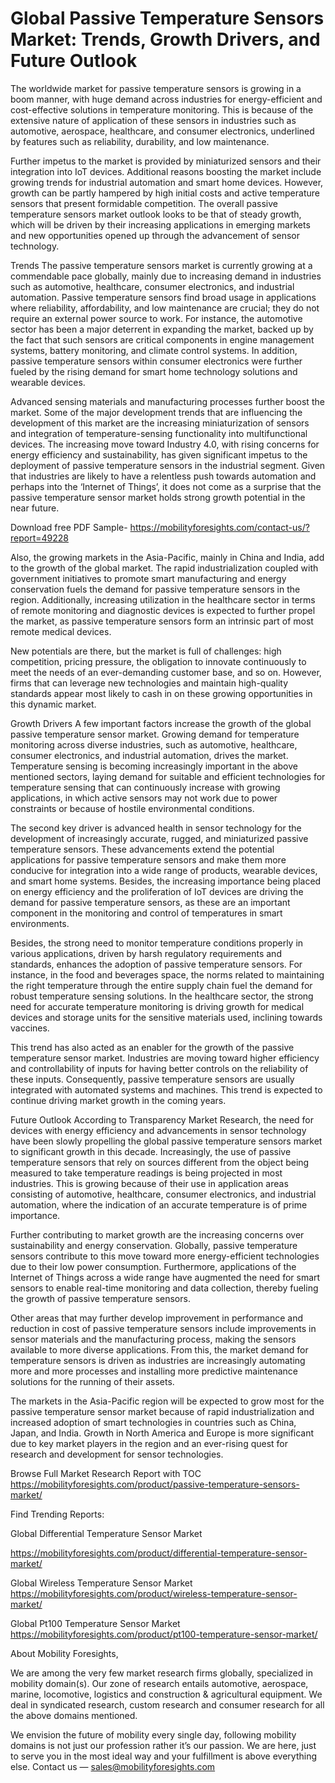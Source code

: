 # Global Passive Temperature Sensors Market: Trends, Growth Drivers, and Future Outlook
The worldwide market for passive temperature sensors is growing in a boom manner, with huge demand across industries for energy-efficient and cost-effective solutions in temperature monitoring. This is because of the extensive nature of application of these sensors in industries such as automotive, aerospace, healthcare, and consumer electronics, underlined by features such as reliability, durability, and low maintenance.

Further impetus to the market is provided by miniaturized sensors and their integration into IoT devices. Additional reasons boosting the market include growing trends for industrial automation and smart home devices. However, growth can be partly hampered by high initial costs and active temperature sensors that present formidable competition. The overall passive temperature sensors market outlook looks to be that of steady growth, which will be driven by their increasing applications in emerging markets and new opportunities opened up through the advancement of sensor technology.

Trends
The passive temperature sensors market is currently growing at a commendable pace globally, mainly due to increasing demand in industries such as automotive, healthcare, consumer electronics, and industrial automation. Passive temperature sensors find broad usage in applications where reliability, affordability, and low maintenance are crucial; they do not require an external power source to work. For instance, the automotive sector has been a major deterrent in expanding the market, backed up by the fact that such sensors are critical components in engine management systems, battery monitoring, and climate control systems. In addition, passive temperature sensors within consumer electronics were further fueled by the rising demand for smart home technology solutions and wearable devices.

Advanced sensing materials and manufacturing processes further boost the market. Some of the major development trends that are influencing the development of this market are the increasing miniaturization of sensors and integration of temperature-sensing functionality into multifunctional devices. The increasing move toward Industry 4.0, with rising concerns for energy efficiency and sustainability, has given significant impetus to the deployment of passive temperature sensors in the industrial segment. Given that industries are likely to have a relentless push towards automation and perhaps into the ‘Internet of Things’, it does not come as a surprise that the passive temperature sensor market holds strong growth potential in the near future.

Download free PDF Sample- https://mobilityforesights.com/contact-us/?report=49228

Also, the growing markets in the Asia-Pacific, mainly in China and India, add to the growth of the global market. The rapid industrialization coupled with government initiatives to promote smart manufacturing and energy conservation fuels the demand for passive temperature sensors in the region. Additionally, increasing utilization in the healthcare sector in terms of remote monitoring and diagnostic devices is expected to further propel the market, as passive temperature sensors form an intrinsic part of most remote medical devices.

New potentials are there, but the market is full of challenges: high competition, pricing pressure, the obligation to innovate continuously to meet the needs of an ever-demanding customer base, and so on. However, firms that can leverage new technologies and maintain high-quality standards appear most likely to cash in on these growing opportunities in this dynamic market.

Growth Drivers
A few important factors increase the growth of the global passive temperature sensor market. Growing demand for temperature monitoring across diverse industries, such as automotive, healthcare, consumer electronics, and industrial automation, drives the market. Temperature sensing is becoming increasingly important in the above mentioned sectors, laying demand for suitable and efficient technologies for temperature sensing that can continuously increase with growing applications, in which active sensors may not work due to power constraints or because of hostile environmental conditions.

The second key driver is advanced health in sensor technology for the development of increasingly accurate, rugged, and miniaturized passive temperature sensors. These advancements extend the potential applications for passive temperature sensors and make them more conducive for integration into a wide range of products, wearable devices, and smart home systems. Besides, the increasing importance being placed on energy efficiency and the proliferation of IoT devices are driving the demand for passive temperature sensors, as these are an important component in the monitoring and control of temperatures in smart environments.

Besides, the strong need to monitor temperature conditions properly in various applications, driven by harsh regulatory requirements and standards, enhances the adoption of passive temperature sensors. For instance, in the food and beverages space, the norms related to maintaining the right temperature through the entire supply chain fuel the demand for robust temperature sensing solutions. In the healthcare sector, the strong need for accurate temperature monitoring is driving growth for medical devices and storage units for the sensitive materials used, inclining towards vaccines.

This trend has also acted as an enabler for the growth of the passive temperature sensor market. Industries are moving toward higher efficiency and controllability of inputs for having better controls on the reliability of these inputs. Consequently, passive temperature sensors are usually integrated with automated systems and machines. This trend is expected to continue driving market growth in the coming years.

Future Outlook
According to Transparency Market Research, the need for devices with energy efficiency and advancements in sensor technology have been slowly propelling the global passive temperature sensors market to significant growth in this decade. Increasingly, the use of passive temperature sensors that rely on sources different from the object being measured to take temperature readings is being projected in most industries. This is growing because of their use in application areas consisting of automotive, healthcare, consumer electronics, and industrial automation, where the indication of an accurate temperature is of prime importance.

Further contributing to market growth are the increasing concerns over sustainability and energy conservation. Globally, passive temperature sensors contribute to this move toward more energy-efficient technologies due to their low power consumption. Furthermore, applications of the Internet of Things across a wide range have augmented the need for smart sensors to enable real-time monitoring and data collection, thereby fueling the growth of passive temperature sensors.

Other areas that may further develop improvement in performance and reduction in cost of passive temperature sensors include improvements in sensor materials and the manufacturing process, making the sensors available to more diverse applications. From this, the market demand for temperature sensors is driven as industries are increasingly automating more and more processes and installing more predictive maintenance solutions for the running of their assets.

The markets in the Asia-Pacific region will be expected to grow most for the passive temperature sensor market because of rapid industrialization and increased adoption of smart technologies in countries such as China, Japan, and India. Growth in North America and Europe is more significant due to key market players in the region and an ever-rising quest for research and development for sensor technologies.

Browse Full Market Research Report with TOC https://mobilityforesights.com/product/passive-temperature-sensors-market/

Find Trending Reports:

Global Differential Temperature Sensor Market

https://mobilityforesights.com/product/differential-temperature-sensor-market/

Global Wireless Temperature Sensor Market https://mobilityforesights.com/product/wireless-temperature-sensor-market/

Global Pt100 Temperature Sensor Market https://mobilityforesights.com/product/pt100-temperature-sensor-market/

About Mobility Foresights,

We are among the very few market research firms globally, specialized in mobility domain(s). Our zone of research entails automotive, aerospace, marine, locomotive, logistics and construction & agricultural equipment. We deal in syndicated research, custom research and consumer research for all the above domains mentioned.

We envision the future of mobility every single day, following mobility domains is not just our profession rather it’s our passion. We are here, just to serve you in the most ideal way and your fulfillment is above everything else. Contact us — sales@mobilityforesights.com
